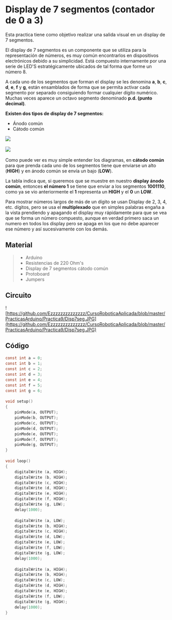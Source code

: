 # Display de 7 segmentos (contador de 0 a 3)

Esta practica tiene como objetivo realizar una salida visual en un display de 7 segmentos. 

El display de 7 segmentos es un componente que se utiliza para la representación de números, es muy común encontrarlos en dispositivos electrónicos debido a su simplicidad. Está compuesto internamente por una serie de LED'S estratégicamente ubicados de tal forma que forme un número 8.

A cada uno de los segmentos que forman el display se les denomina **a**, **b**, **c**, **d**, **e**, **f** y **g**, están ensamblados de forma que se permita activar cada segmento por separado consiguiendo formar cualquier dígito numérico. Muchas veces aparece un octavo segmento denominado **p.d. (punto decimal)**.

**Existen dos tipos de display de 7 segmentos:**

- Ánodo común
-  Cátodo común

![](https://http2.mlstatic.com/display-7-segmentos-5611ah-catodo-comun-arduino-pic-arm-avr-D_NQ_NP_835181-MLV25645714860_062017-F.jpg)
 
![](https://http2.mlstatic.com/display-7-segmentos-1-digito-catodo-comun-rojo-arduino-D_NQ_NP_942204-MLA27477084127_062018-F.jpg)

Como puede ver es muy simple entender los diagramas, en **cátodo común** para que prenda cada uno de los segmentos tiene que enviarse un alto (**HIGH**) y en ánodo común se envía un bajo (**LOW**).

La tabla indica que, si queremos que se muestre en nuestro **display ánodo común**, entonces **el número 1** se tiene que enviar a los segmentos **1001110**, como ya se vio anteriormente el **1** representa un **HIGH** y el **0** un **LOW**.

Para mostrar números largos de más de un dígito se usan Display de 2, 3, 4, etc. dígitos, pero se usa el **multiplexado** que en simples palabras engaña a la vista prendiendo y apagando el display muy rápidamente para que se vea que se forma un número compuesto, aunque en verdad primero saca un numero en todos los display pero se apaga en los que no debe aparecer ese número y así sucesivamente con los demás.

## Material
> - Arduino
> - Resistencias de 220 Ohm's
> - Display de 7 segmentos cátodo común
> - Protoboard
> - Jumpers

## Circuito
![https://github.com/Ezzzzzzzzzzzzzz/CursoRoboticaAplicada/blob/master/PracticasArduino/Practica9/Disp7seg.JPG](https://github.com/Ezzzzzzzzzzzzzz/CursoRoboticaAplicada/blob/master/PracticasArduino/Practica9/Disp7seg.JPG)

## Código
```c
const int a = 0;
const int b = 1;
const int c = 2;
const int d = 3;
const int e = 4;
const int f = 5;
const int g = 6;

void setup()
{
	pinMode(a, OUTPUT);
	pinMode(b, OUTPUT);
	pinMode(c, OUTPUT);
	pinMode(d, OUTPUT);  
	pinMode(e, OUTPUT);
  	pinMode(f, OUTPUT);
  	pinMode(g, OUTPUT);
}

void loop()
{
	digitalWrite (a, HIGH);
	digitalWrite (b, HIGH);
	digitalWrite (c, HIGH);
	digitalWrite (d, HIGH);
	digitalWrite (e, HIGH);
	digitalWrite (f, HIGH);
	digitalWrite (g, LOW);
	delay(1000);
  
	digitalWrite (a, LOW);
	digitalWrite (b, HIGH);
	digitalWrite (c, HIGH);
	digitalWrite (d, LOW);
	digitalWrite (e, LOW);
	digitalWrite (f, LOW);
	digitalWrite (g, LOW);
	delay(1000);
  
  	digitalWrite (a, HIGH);
	digitalWrite (b, HIGH);
	digitalWrite (c, LOW);
	digitalWrite (d, HIGH);
	digitalWrite (e, HIGH);
	digitalWrite (f, LOW);
	digitalWrite (g, HIGH);
	delay(1000);  
}
``` 

<!--stackedit_data:
eyJoaXN0b3J5IjpbLTI0Njg3Nzg2NywtMzE1OTUxMjM2LC0xNj
Q2ODEyODQwLDM2MjYwMDA3NywtOTc4MjM2ODk1LDE3NTg5MDM3
MDVdfQ==
-->